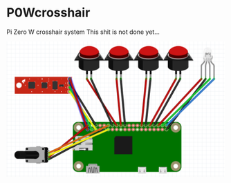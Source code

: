 # P0Wcrosshair
Pi Zero W crosshair system
This shit is not done yet...

![wiring](https://github.com/matt-desmarais/P0Wcrosshair/raw/master/Screen%20Shot%202017-07-14%20at%206.03.40%20PM.png)
